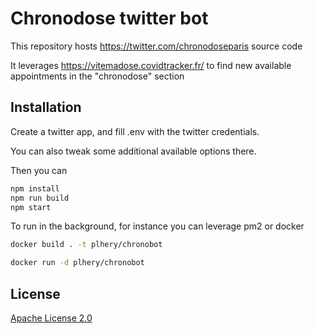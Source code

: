 # Chronodose twitter bot

This repository hosts https://twitter.com/chronodoseparis source code 

It leverages https://vitemadose.covidtracker.fr/ to find new available appointments in the "chronodose" section

## Installation

Create a twitter app, and fill .env with the twitter credentials.

You can also tweak some additional available options there.

Then you can
```bash
npm install
npm run build
npm start
```

To run in the background, for instance you can leverage pm2 or docker

```bash
docker build . -t plhery/chronobot

docker run -d plhery/chronobot
```

## License
[Apache License 2.0](https://choosealicense.com/licenses/apache-2.0/)